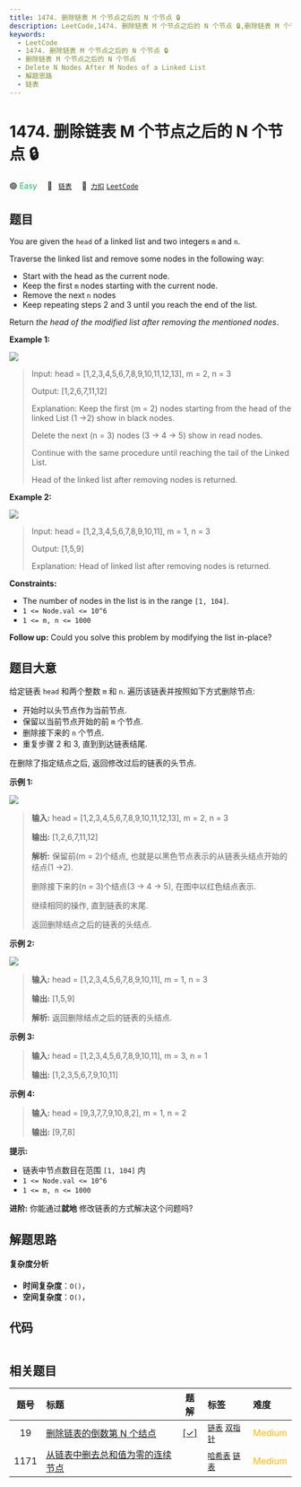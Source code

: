 ```yaml
---
title: 1474. 删除链表 M 个节点之后的 N 个节点 🔒
description: LeetCode,1474. 删除链表 M 个节点之后的 N 个节点 🔒,删除链表 M 个节点之后的 N 个节点,Delete N Nodes After M Nodes of a Linked List,解题思路,链表
keywords:
  - LeetCode
  - 1474. 删除链表 M 个节点之后的 N 个节点 🔒
  - 删除链表 M 个节点之后的 N 个节点
  - Delete N Nodes After M Nodes of a Linked List
  - 解题思路
  - 链表
---
```


# 1474. 删除链表 M 个节点之后的 N 个节点 🔒

🟢 <font color=#15bd66>Easy</font>&emsp; 🔖&ensp; [`链表`](/tag/linked-list.md)&emsp; 🔗&ensp;[`力扣`](https://leetcode.cn/problems/delete-n-nodes-after-m-nodes-of-a-linked-list) [`LeetCode`](https://leetcode.com/problems/delete-n-nodes-after-m-nodes-of-a-linked-list)

## 题目

You are given the `head` of a linked list and two integers `m` and `n`.

Traverse the linked list and remove some nodes in the following way:

  * Start with the head as the current node.
  * Keep the first `m` nodes starting with the current node.
  * Remove the next `n` nodes
  * Keep repeating steps 2 and 3 until you reach the end of the list.

Return _the head of the modified list after removing the mentioned nodes_.



**Example 1:**

![](https://fastly.jsdelivr.net/gh/doocs/leetcode@main/solution/1400-1499/1474.Delete%20N%20Nodes%20After%20M%20Nodes%20of%20a%20Linked%20List/images/sample_1_1848.png)

> Input: head = [1,2,3,4,5,6,7,8,9,10,11,12,13], m = 2, n = 3
> 
> Output: [1,2,6,7,11,12]
> 
> Explanation: Keep the first (m = 2) nodes starting from the head of the linked List  (1 ->2) show in black nodes.
> 
> Delete the next (n = 3) nodes (3 -> 4 -> 5) show in read nodes.
> 
> Continue with the same procedure until reaching the tail of the Linked List.
> 
> Head of the linked list after removing nodes is returned.

**Example 2:**

![](https://fastly.jsdelivr.net/gh/doocs/leetcode@main/solution/1400-1499/1474.Delete%20N%20Nodes%20After%20M%20Nodes%20of%20a%20Linked%20List/images/sample_2_1848.png)

> Input: head = [1,2,3,4,5,6,7,8,9,10,11], m = 1, n = 3
> 
> Output: [1,5,9]
> 
> Explanation: Head of linked list after removing nodes is returned.

**Constraints:**

  * The number of nodes in the list is in the range `[1, 104]`.
  * `1 <= Node.val <= 10^6`
  * `1 <= m, n <= 1000`



**Follow up:** Could you solve this problem by modifying the list in-place?


## 题目大意

给定链表 `head` 和两个整数 `m` 和 `n`. 遍历该链表并按照如下方式删除节点:

  * 开始时以头节点作为当前节点.
  * 保留以当前节点开始的前 `m` 个节点.
  * 删除接下来的 `n` 个节点.
  * 重复步骤 2 和 3, 直到到达链表结尾.

在删除了指定结点之后, 返回修改过后的链表的头节点.



**示例 1:**

**![](https://fastly.jsdelivr.net/gh/doocs/leetcode@main/solution/1400-1499/1474.Delete%20N%20Nodes%20After%20M%20Nodes%20of%20a%20Linked%20List/images/sample_1_1848.png)**

> 
> 
> 
> 
> 
> **输入:** head = [1,2,3,4,5,6,7,8,9,10,11,12,13], m = 2, n = 3
> 
> **输出:** [1,2,6,7,11,12]
> 
> **解析:** 保留前(m = 2)个结点,  也就是以黑色节点表示的从链表头结点开始的结点(1 ->2).
> 
> 删除接下来的(n = 3)个结点(3 -> 4 -> 5), 在图中以红色结点表示.
> 
> 继续相同的操作, 直到链表的末尾.
> 
> 返回删除结点之后的链表的头结点.

**示例 2:**

**![](https://fastly.jsdelivr.net/gh/doocs/leetcode@main/solution/1400-1499/1474.Delete%20N%20Nodes%20After%20M%20Nodes%20of%20a%20Linked%20List/images/sample_2_1848.png)**

> 
> 
> 
> 
> 
> **输入:** head = [1,2,3,4,5,6,7,8,9,10,11], m = 1, n = 3
> 
> **输出:** [1,5,9]
> 
> **解析:** 返回删除结点之后的链表的头结点.

**示例 3:**

> 
> 
> 
> 
> 
> **输入:** head = [1,2,3,4,5,6,7,8,9,10,11], m = 3, n = 1
> 
> **输出:** [1,2,3,5,6,7,9,10,11]
> 
> 

**示例  4:**

> 
> 
> 
> 
> 
> **输入:** head = [9,3,7,7,9,10,8,2], m = 1, n = 2
> 
> **输出:** [9,7,8]
> 
> 



**提示:**

  * 链表中节点数目在范围 `[1, 104]` 内
  * `1 <= Node.val <= 10^6`
  * `1 <= m, n <= 1000`



**进阶:** 你能通过**就地** 修改链表的方式解决这个问题吗?


## 解题思路

#### 复杂度分析

- **时间复杂度**：`O()`，
- **空间复杂度**：`O()`，

## 代码

```javascript

```

## 相关题目

<!-- prettier-ignore -->
| 题号 | 标题 | 题解 | 标签 | 难度 |
| :------: | :------ | :------: | :------ | :------ |
| 19 | [删除链表的倒数第 N 个结点](https://leetcode.com/problems/remove-nth-node-from-end-of-list) | [[✓]](/problem/0019.md) |  [`链表`](/tag/linked-list.md) [`双指针`](/tag/two-pointers.md) | <font color=#ffb800>Medium</font> |
| 1171 | [从链表中删去总和值为零的连续节点](https://leetcode.com/problems/remove-zero-sum-consecutive-nodes-from-linked-list) |  |  [`哈希表`](/tag/hash-table.md) [`链表`](/tag/linked-list.md) | <font color=#ffb800>Medium</font> |